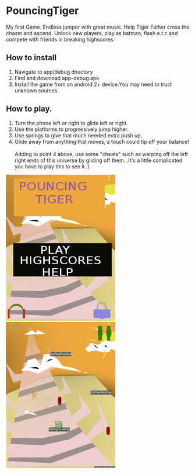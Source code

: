 # PouncingTiger
My first Game. Endless jumper with great music.
Help Tiger Father cross the chasm and ascend.
Unlock new players, play as batman, flash e.t.c and compete with friends in breaking highscores.

## How to install
1. Navigate to app/debug directory
2. Find and download app-debug.apk
3. Install the game from an android 2+ device.You may need to trust unknown sources.

## How to play.
1. Turn the phone left or right to glide left or right.
2. Use the platforms to progressively jump higher.
3. Use springs to give that much needed extra push up.
4. Glide away from anything that moves, a touch could tip off your balance!
<br /><br />Adding to point 4 above, use some "cheats" such as warping off the left right ends of this universe by gliding off them...It's a little complicated you have to play this to see it.:)

<img src="/Screenshot_2020-08-10-04-07-23-37.png" width="300" height="400">



<img src="/Screenshot_2020-08-10-03-44-55-79.png" width="300" height="400">
